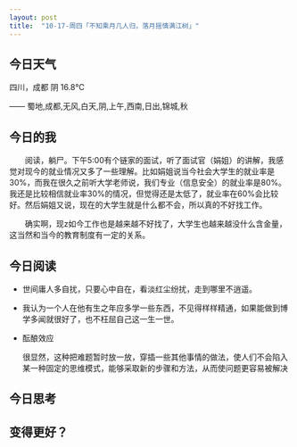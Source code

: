 ```yaml
---
layout: post
title:  "10-17-周四「不知乘月几人归，落月摇情满江树」"
---
```


 

## 今日天气

四川，成都 阴 16.8℃

—— 蜀地,成都,无风,白天,阴,上午,西南,日出,锦城,秋

## 今日的我

　　阅读，躺尸。下午5:00有个链家的面试，听了面试官（娟姐）的讲解，我感觉对现今的就业情况又多了一些理解。比如娟姐说当今社会大学生的就业率是30%，而我在很久之前听大学老师说，我们专业（信息安全）的就业率是80%。我还是比较相信就业率30%的情况，但觉得还是太低了，就业率在60%会比较好。然后娟姐又说，现在的大学生就是什么都不会，所以真的不好找工作。

　　确实啊，现z如今工作也是越来越不好找了，大学生也越来越没什么含金量，这当然和当今的教育制度有一定的关系。

## 今日阅读

- 世间庸人多自扰，只要心中自在，看淡红尘纷扰，走到哪里不逍遥。
- 我认为一个人在他有生之年应多学一些东西，不见得样样精通，如果能做到博学多闻就很好了，也不枉屈自己这一生一世。

- 酝酿效应

    很显然，这种把难题暂时放一放，穿插一些其他事情的做法，使人们不会陷入某一种固定的思维模式，能够采取新的步骤和方法，从而使问题更容易被解决

## 今日思考



## 变得更好？

